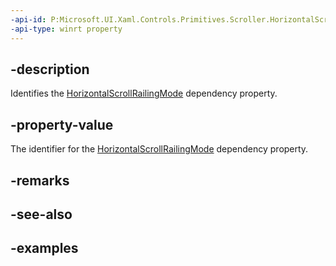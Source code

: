 ```yaml
---
-api-id: P:Microsoft.UI.Xaml.Controls.Primitives.Scroller.HorizontalScrollRailingModeProperty
-api-type: winrt property
---
```


## -description

Identifies the [HorizontalScrollRailingMode](scroller_horizontalscrollrailingmode.md) dependency property.

## -property-value

The identifier for the [HorizontalScrollRailingMode](scroller_horizontalscrollrailingmode.md) dependency property.

## -remarks

## -see-also

## -examples

